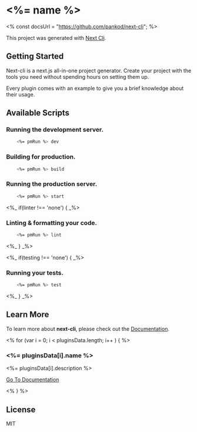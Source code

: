 # <%= name %>
<% const docsUrl = "https://github.com/pankod/next-cli"; %>

This project was generated with [Next Cli](<%- docsUrl %>).

## Getting Started

Next-cli is a next.js all-in-one project generator. Create your project with the tools you need without spending hours on setting them up.

Every plugin comes with an example to give you a brief knowledge about their usage. 

## Available Scripts

### Running the development server.

```bash
    <%= pmRun %> dev
```

### Building for production.

```bash
    <%= pmRun %> build
```

### Running the production server.

```bash
    <%= pmRun %> start
```

<%_ if(linter !== 'none') { _%>
### Linting & formatting your code.

```bash
    <%= pmRun %> lint
```
<%_ } _%>

<%_ if(testing !== 'none') { _%>
### Running your tests.

```bash
    <%= pmRun %> test
```
<%_ } _%>

## Learn More

To learn more about **next-cli**, please check out the [Documentation](<%- docsUrl %>).

<% for (var i = 0; i < pluginsData.length; i++ ) { %>
### **<%= pluginsData[i].name %>**

<%= pluginsData[i].description %>

[Go To Documentation](<%- pluginsData[i].url %>)

<% } %>

## License

MIT
